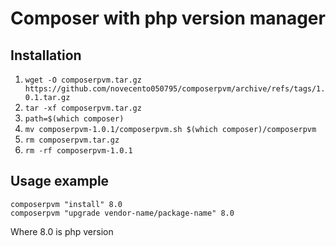 # Composer with php version manager

## Installation
1. ```wget -O composerpvm.tar.gz https://github.com/novecento050795/composerpvm/archive/refs/tags/1.0.1.tar.gz```
2. ```tar -xf composerpvm.tar.gz```
3. ```path=$(which composer)```
4. ```mv composerpvm-1.0.1/composerpvm.sh $(which composer)/composerpvm```
5. ```rm composerpvm.tar.gz```
6. ```rm -rf composerpvm-1.0.1```

## Usage example
```
composerpvm "install" 8.0
composerpvm "upgrade vendor-name/package-name" 8.0
```
Where 8.0 is php version
